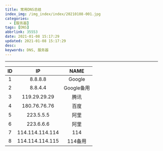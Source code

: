 ```yaml
---
title: 常用DNS总结
index_img: /img_index/index/20210108-001.jpg
categories:
  - [服务器]
tags: [DNS]
abbrlink: 35553
date: 2021-01-08 15:17:29
updated: 2021-01-08 15:17:29
desc:
keywords: DNS, 服务器
---
```



<!--more-->
<hr />

| ID  |       IP        |    NAME    |
|:---:|:---------------:|:----------:|
|  1  |     8.8.8.8     |   Google   |
|  2  |     8.8.4.4     | Google备用 |
|  3  |  119.29.29.29   |    腾讯    |
|  4  |  180.76.76.76   |    百度    |
|  5  |    223.5.5.5    |    阿里    |
|  6  |    223.6.6.6    |    阿里    |
|  7  | 114.114.114.114 |    114     |
|  8  | 114.114.114.115 |  114备用   |
